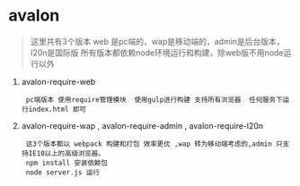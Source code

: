 # avalon
> 这里共有3个版本  web 是pc端的，wap是移动端的，admin是后台版本，l20n是国际版 所有版本都依赖node环境运行和构建，除web版不用node运行以外

1. avalon-require-web

        pc端版本 使用require管理模块  使用gulp进行构建 支持所有浏览器  任何服务下运行index.html 即可


2. avalon-require-wap , avalon-require-admin , avalon-require-l20n

        这3个版本都以 webpack 构建和打包 效率更优 ,wap 转为移动端考虑的,admin 只支持IE10以上的高级浏览器。
        npm install 安装依赖包
        node server.js 运行